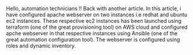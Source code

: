 Hello, automation technicians !! Back with another article. In this article, i have configured apache webserver on two instances i.e redhat and ubuntu ec2 instances. These respective ec2 instances has been launched using terraform (one of the great provisioning tool) on AWS cloud and configured apche webserver in that respective instances using Ansible (one of the great automation configuration tool). The webserver is configured using roles and dynamic inventory.
